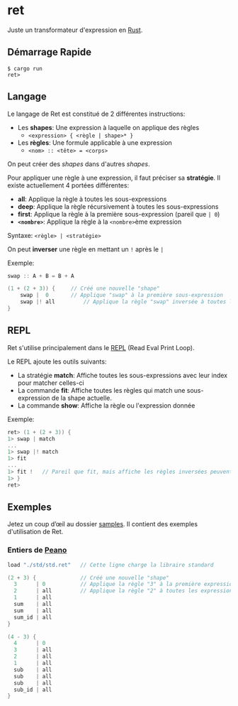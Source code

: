 # ret

Juste un transformateur d'expression en [Rust](https://www.rust-lang.org/).

## Démarrage Rapide

```console
$ cargo run
ret>
```

## Langage

Le langage de Ret est constitué de 2 différentes instructions:
- Les **shapes**: Une expression à laquelle on applique des règles
	 - `<expression> { <règle | shape>* }`
 - Les **règles**: Une formule applicable à une expression
	 - `<nom> :: <tête> = <corps>`

On peut créer des *shapes* dans d'autres *shapes*.

Pour appliquer une règle à une expression, il faut préciser sa **stratégie**.
Il existe actuellement 4 portées différentes:
- **all**: Applique la règle à toutes les sous-expressions
- **deep**: Applique la règle récursivement à toutes les sous-expressions
- **first**: Applique la règle à la première sous-expression (pareil que `| 0`)
- **`<nombre>`**: Applique la règle à la `<nombre>`ème expression

Syntaxe: `<règle> | <stratégie>`

On peut **inverser** une règle en mettant un `!` après le `|`

Exemple: 
```c
swap :: A + B = B + A

(1 + (2 + 3)) { 	// Créé une nouvelle "shape"
	swap |  0     	// Applique "swap" à la première sous-expression
	swap |! all			// Applique la règle "swap" inversée à toutes les sous-expressions
}
```

## REPL

Ret s'utilise principalement dans le [REPL](https://en.wikipedia.org/wiki/Read%E2%80%93eval%E2%80%93print_loop) (Read Eval Print Loop).

Le REPL ajoute les outils suivants:
- La stratégie **match**: Affiche toutes les sous-expressions avec leur index pour matcher celles-ci
- La commande **fit**: Affiche toutes les règles qui match une sous-expression de la shape actuelle.
- La commande **show**: Affiche la règle ou l'expression donnée

Exemple:
```c
ret> (1 + (2 + 3)) {
1> swap | match
...
1> swap |! match
1> fit
...
1> fit !   // Pareil que fit, mais affiche les règles inversées peuvent être appliquées	
1> }
ret>
```

## Exemples

Jetez un coup d’œil au dossier [samples](./samples). Il contient des exemples d'utilisation de Ret.

### Entiers de [Peano](https://fr.wikipedia.org/wiki/Axiomes_de_Peano)

```c
load "./std/std.ret"   // Cette ligne charge la libraire standard

(2 + 3) {              // Créé une nouvelle "shape"
  3      | 0           // Applique la règle "3" à la première expression
  2      | all         // Applique la règle "2" à toutes les expressions
  1      | all
  sum    | all
  sum    | all
  sum_id | all
}

(4 - 3) {
  4      | 0
  3      | all
  2      | all
  1      | all
  sub    | all
  sub    | all
  sub    | all
  sub_id | all
}
```
